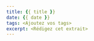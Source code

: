 ```yaml
---
title: {{ title }}
date: {{ date }}
tags: <Ajoutez vos tags>
excerpt: <Rédigez cet extrait>
---
```

